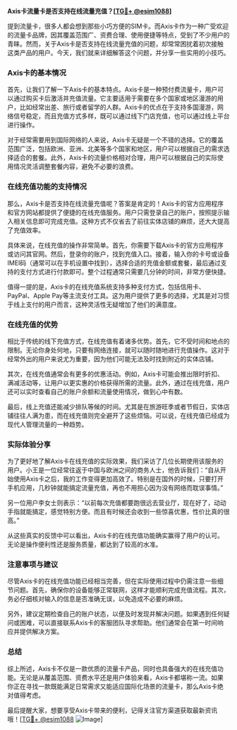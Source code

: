 **Axis卡流量卡是否支持在线流量充值？[[TG💪+ @esim1088](https://t.me/s/esim1088)]**

提到流量卡，很多人都会想到那些小巧方便的SIM卡。而Axis卡作为一种广受欢迎的流量卡品牌，因其覆盖范围广、资费合理、使用便捷等特点，受到了不少用户的青睐。然而，关于Axis卡是否支持在线流量充值的问题，却常常困扰着初次接触这类产品的用户。今天，我们就来详细解答这个问题，并分享一些实用的小技巧。

### Axis卡的基本情况

首先，让我们了解一下Axis卡的基本特点。Axis卡是一种预付费流量卡，用户可以通过购买卡后激活并充值流量。它主要适用于需要在多个国家或地区漫游的用户，比如经常出差、旅行或者留学的人群。Axis卡的优点在于支持多国漫游，网络信号稳定，而且充值方式多样，既可以通过线下门店充值，也可以通过线上平台进行操作。

对于经常需要用到国际网络的人来说，Axis卡无疑是一个不错的选择。它的覆盖范围广泛，包括欧洲、亚洲、北美等多个国家和地区，用户可以根据自己的需求选择适合的套餐。此外，Axis卡的流量价格相对合理，用户可以根据自己的实际使用情况灵活调整套餐内容，避免不必要的浪费。

### 在线充值功能的支持情况

那么，Axis卡是否支持在线流量充值呢？答案是肯定的！Axis卡的官方应用程序和官方网站都提供了便捷的在线充值服务。用户只需登录自己的账户，按照提示输入相关信息即可完成充值。这种方式不仅省去了前往实体店铺的麻烦，还大大提高了充值效率。

具体来说，在线充值的操作非常简单。首先，你需要下载Axis卡的官方应用程序或访问其官网。然后，登录你的账户，找到充值入口。接着，输入你的卡号或设备IMEI码（通常可以在手机设置中找到），选择合适的充值金额或套餐，最后通过支持的支付方式进行付款即可。整个过程通常只需要几分钟的时间，非常方便快捷。

值得一提的是，Axis卡的在线充值系统支持多种支付方式，包括信用卡、PayPal、Apple Pay等主流支付工具。这为用户提供了更多的选择，尤其是对习惯于线上支付的用户而言，这种灵活性无疑增加了他们的满意度。

### 在线充值的优势

相比于传统的线下充值方式，在线充值有着诸多优势。首先，它不受时间和地点的限制。无论你身处何地，只要有网络连接，就可以随时随地进行充值操作。这对于经常外出的用户来说尤为重要，因为他们可能无法及时找到附近的实体店铺。

其次，在线充值通常会有更多的优惠活动。例如，Axis卡可能会推出限时折扣、满减活动等，让用户以更实惠的价格获得所需的流量。此外，通过在线充值，用户还可以实时查看自己的账户余额和流量使用情况，做到心中有数。

最后，线上充值还能减少排队等候的时间。尤其是在旅游旺季或者节假日，实体店铺往往人满为患，而在线充值则完全避开了这些烦恼。可以说，在线充值已经成为现代人管理流量的一种趋势。

### 实际体验分享

为了更好地了解Axis卡在线充值的实际效果，我们采访了几位长期使用该服务的用户。小王是一位经常往返于中国与欧洲之间的商务人士，他告诉我们：“自从开始使用Axis卡之后，我的工作变得更加高效了。特别是在国外的时候，只要打开手机应用，几秒钟就能搞定流量充值，再也不用担心因为没有网络而耽误事情。”

另一位用户李女士则表示：“以前每次充值都要跑很远去营业厅，现在好了，动动手指就能搞定，感觉特别方便。而且有时候还会收到一些惊喜优惠，性价比真的很高。”

从这些真实的反馈中可以看出，Axis卡的在线充值功能确实赢得了用户的认可。无论是操作便利性还是服务质量，都达到了较高的水准。

### 注意事项与建议

尽管Axis卡的在线充值功能已经相当完善，但在实际使用过程中仍需注意一些细节问题。首先，确保你的设备能够正常联网，这样才能顺利完成充值流程。其次，务必仔细核对输入的信息是否准确无误，以免造成不必要的麻烦。

另外，建议定期检查自己的账户状态，以便及时发现并解决问题。如果遇到任何疑问或困难，可以直接联系Axis卡的客服团队寻求帮助。他们通常会在第一时间响应并提供解决方案。

### 总结

综上所述，Axis卡不仅是一款优质的流量卡产品，同时也具备强大的在线充值功能。无论是从覆盖范围、资费水平还是用户体验来看，Axis卡都堪称一流。如果你正在寻找一款既能满足日常需求又能适应国际化场景的流量卡，那么Axis卡绝对值得考虑。

最后提醒大家，想要享受Axis卡带来的便利，记得关注官方渠道获取最新资讯哦！[[TG💪+ @esim1088](https://t.me/s/esim1088) ![Image](https://i.postimg.cc/4NQfJmqS/Snipaste-2025-05-13-00-14-12.png)]